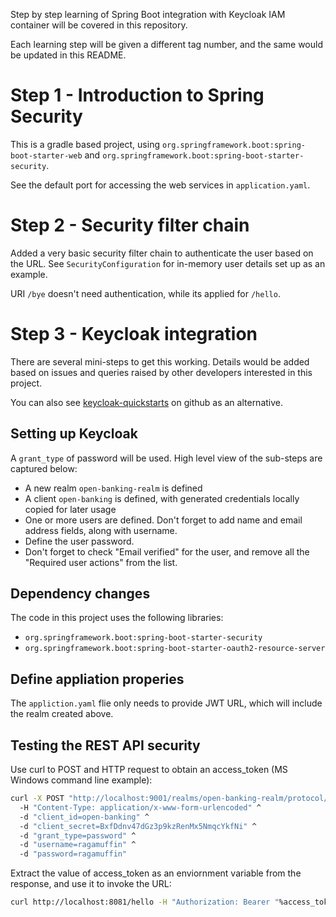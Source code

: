 Step by step learning of Spring Boot integration with Keycloak IAM container will be covered in this repository.

Each learning step will be given a different tag number, and the same would be updated in this README.

# Step 1 - Introduction to Spring Security
This is a gradle based project, using `org.springframework.boot:spring-boot-starter-web` and `org.springframework.boot:spring-boot-starter-security`.

See the default port for accessing the web services in `application.yaml`.

# Step 2 - Security filter chain
Added a very basic security filter chain to authenticate the user based on the URL. See `SecurityConfiguration` for in-memory user details set up as an example.

URI `/bye` doesn't need authentication, while its applied for `/hello`.

# Step 3 - Keycloak integration
There are several mini-steps to get this working. Details would be added based on issues and queries raised by other developers interested in this project.

You can also see [keycloak-quickstarts](https://github.com/keycloak/keycloak-quickstarts) on github as an alternative.

## Setting up Keycloak
A `grant_type` of password will be used. High level view of the sub-steps are captured below:

* A new realm `open-banking-realm` is defined
* A client `open-banking` is defined, with generated credentials locally copied for later usage
* One or more users are defined. Don't forget to add name and email address fields, along with username.
* Define the user password.
* Don't forget to check "Email verified" for the user, and remove all the "Required user actions" from the list.

## Dependency changes
The code in this project uses the following libraries:

* `org.springframework.boot:spring-boot-starter-security`
* `org.springframework.boot:spring-boot-starter-oauth2-resource-server`

## Define appliation properies
The `appliction.yaml` flie only needs to provide JWT URL, which will include the realm created above.

## Testing the REST API security
Use curl to POST and HTTP request to obtain an access_token (MS Windows command line example):

```sh
curl -X POST "http://localhost:9001/realms/open-banking-realm/protocol/openid-connect/token" ^
  -H "Content-Type: application/x-www-form-urlencoded" ^
  -d "client_id=open-banking" ^
  -d "client_secret=BxfDdnv47dGz3p9kzRenMx5NmqcYkfNi" ^
  -d "grant_type=password" ^
  -d "username=ragamuffin" ^
  -d "password=ragamuffin"
```

Extract the value of access_token as an enviornment variable from the response, and use it to invoke the URL:

```sh
curl http://localhost:8081/hello -H "Authorization: Bearer "%access_token%
```
